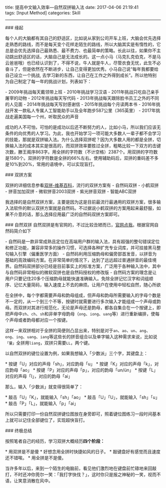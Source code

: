 title: 提高中文输入效率—自然双拼输入法
date: 2017-04-06 21:19:41
tags: [Input Method]
categories: Skill

---

### 缘起

每个人的大脑都有其自己的舒适区，比如说从家到公司开车上班，大脑会优先选择走熟悉的路线，而不是每天变个花样走陌生的路线，所以大脑其实是有惰性的，它总是会优先选择自己最熟悉、最不费力、也最简单的策略。长此以往，如果你不主动跳出舒适区的话，大脑自己是无法成长的。这一点小马（马克扎克伯克，不是马云爸爸哦）也已经认识到了，不得不说，牛人就是牛人，尽管衣食无忧，此生不必奋斗了，但是依然在不断进步，让自己变得更加优秀。小马自己说“每年我都要给自己设立一个挑战, 去学习新的东西，让自己在工作之外得到成长”。所以他特别为自己制定了每一年的挑战计划，列表如下：

- 2009年挑战每天戴领带上班
- 2010年挑战学习汉语
- 2011年挑战只吃自己亲手屠宰的动物
- 2012年挑战每天写代码
- 2013年挑战每天跟除脸书员工之外的不同的人见面
- 2014年挑战每天写封感谢信
- 2015年挑战每个月读两本书
- 2016年挑战开发一款私人专属人工智能助手以及全年跑步587公里（365英里）
- 2017年挑战走遍美国每一个州，听取民众的声音

成功的人不可怕，可怕的是成功以后还不断努力的人，比如小马，所以我们应该无条件的向优秀的人学习。为此，我也开始学习一项可能大多数人一辈子都不会学习的技能，那就是双拼输入法。为什么选择双拼呢？因为大多数人用的都是全拼，切换输入法的成本其实是很高的，而双拼效率要胜过全拼，粗略比较一下双方的击键次数，滕王阁序863字。用全拼的字符数（不计空格）2387个。用双拼的字符数是1580个。双拼的字符数是全拼的66%左右。使用辅助码后，双拼的重码差不多是10%到20%，常用的语境中，可以实现盲打。

### 双拼方案

双拼的详细信息参看[双拼-维基百科](https://zh.wikipedia.org/wiki/%E5%8F%8C%E6%8B%BC)，流行的双拼方案有
- 自然码双拼
- 小鹤双拼
- 拼音加加双拼
- 微软拼音2003双拼
- 紫光拼音双拼
- 智能ABC双拼

我选择的是自然双拼方案，主要是因为这是目前最流行最通用的双拼方案，很多输入法软件的默认双拼方案就是自然码。不过据说小鹤双拼的方案用起来最舒服，如果不介意的话，那么选择应用最广泛的自然码双拼方案即可。

### 自然双拼
自然双拼是有官网的，不过比较丑陋而已，[官网点我](http://www.zrm.com.cn/)。根据官网自然码简介如下

- 自然码是一款非常成熟且定位在高端用户群的输入法，具有超强的整句错误定位和修正功能，兼容非常多的操作习惯，可选择各种扩充专业词库，并可挂接黑马整句输入引擎（偏重医学方面）
- 自然码利用压缩韵母和偏旁部首发音，以拼音为基础的高效编码方案。在非常简单的情况下，达到了远远超过普通拼音的最佳境界。自然码双拼部分已经是目前事实上的标准方案，广泛用于各种输入法中，其中与自然码非常相似的微软双拼也是自然码授权的修改版
- 自然码方案的理念是让用户只要记住20多个压缩韵母就能快速准确输入。免除全拼记忆汉字和词组顺序、记忆大量简码，输入速度上不去的麻烦。让用户在使用中轻松自然，随心所欲

在全拼中，每个字都需要声母和韵母组成，但声母和韵母所需要输入的字母个数是不一定的，从一个到三个不等，按键时就需要进行多次输入才能组成一个声母或韵母。而双拼对其进行规范化，无论是声母还是韵母，都各自集合在一个按键上，即把声母中`zh`、`ch`、`sh`和非单字母韵母（`ong`、`iong`、`uang`等）进行重新编排，使每个声母或者韵母都对应一个按键。

这样一来双拼相对于全拼的简便则凸显出来，特别是对于`an`、`ao`、`un`、`ang`、`ong`、`ing`、`uang`、`iang`等这些长的拼音组合以及单字输入这种需求来说，比如说`「量」`全拼用`liang`，双拼只需要`LL`，两个键。

以自然双拼的键位设置为例，如果我想输入「少数派」三个字，其键盘上：

* 按键「U」对应的声母「sh」，对应韵母「u」
* 按键「K」对应的声母「k」，对应韵母「ao」
* 按键「P」对应的声母「p」，对应的韵母「un/ün」
* 按键「L」对应的声母「l」，对应的韵母「ai」

那么，输入「少数派」就变得很简单了：

* 敲击「U」「K」，就能输入「sh」「ao」
* 敲击「U」「U」，就能输入「sh」「u」
* 敲击「P」「L」，就能输入「p」「ai」

所以只需要打印一份自然双拼键位图放在身旁即可，照着键位图练习一段时间基本上就可以记住全部键位了，实现超快盲打。

### 终极总结

按照笔者自己的经历，学习双拼大概经历**四个阶段：**

* 用双拼是不是傻
* 好想念用全拼时快捷如风的日子。
* 敲键盘好有感觉而且速度还不错唉。
* 用全拼是不是傻。

当许多年以后，来到一个陌生的电脑前，看见他们激烈地在键盘前忙碌地来回敲打，不时还冲你莞尔一笑：「我打字快伐？」，这时你只是报之神秘的一笑，视而不语，让笑意消散在风中。